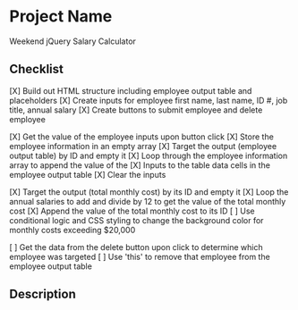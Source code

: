 # Project Name

Weekend jQuery Salary Calculator

## Checklist

[X] Build out HTML structure including employee output table and placeholders
[X] Create inputs for employee first name, last name, ID #, job title, annual salary
[X] Create buttons to submit employee and delete employee

[X] Get the value of the employee inputs upon button click
[X] Store the employee information in an empty array
[X] Target the output (employee output table) by ID and empty it
[X] Loop through the employee information array to append the value of the 
[X] Inputs to the table data cells in the employee output table
[X] Clear the inputs

[X] Target the output (total monthly cost) by its ID and empty it
[X] Loop the annual salaries to add and divide by 12 to get the value of the total monthly cost
[X] Append the value of the total monthly cost to its ID
[ ] Use conditional logic and CSS styling to change the background color for monthly costs exceeding $20,000

[ ] Get the data from the delete button upon click to determine which employee was targeted
[ ] Use 'this' to remove that employee from the employee output table

## Description


